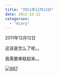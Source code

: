 ```yaml
---
title: "2011年12月12日"
date: 2011-12-12
categories: 
  - "diary"
---
```


2011年12月12日

这该是怎么了呢。。

我需要串联起来。。

[![](/blog/images/667.jpg "667")](http://lofyer.org/wp-content/uploads/2011/12/667.jpg)
